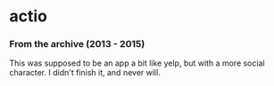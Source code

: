 # actio
### From the archive (2013 - 2015)

This was supposed to be an app a bit like yelp, but with a more social character. I didn't finish it, and never will.
